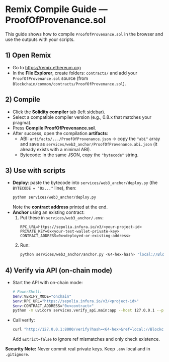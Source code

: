 # Remix Compile Guide — ProofOfProvenance.sol

This guide shows how to compile `ProofOfProvenance.sol` in the browser and use the outputs with your scripts.

## 1) Open Remix
- Go to https://remix.ethereum.org
- In the **File Explorer**, create folders: `contracts/` and add your `ProofOfProvenance.sol` source (from `Blockchain/common/contracts/ProofOfProvenance.sol`).

## 2) Compile
- Click the **Solidity compiler** tab (left sidebar).
- Select a compatible compiler version (e.g., 0.8.x that matches your pragma).
- Press **Compile ProofOfProvenance.sol**.
- After success, open the compilation **artifacts**:
  - ABI: `artifacts/.../ProofOfProvenance.json` → copy the `"abi"` array and save as `services/web3_anchor/ProofOfProvenance.abi.json` (it already exists with a minimal ABI).
  - Bytecode: in the same JSON, copy the `"bytecode"` string.

## 3) Use with scripts
- **Deploy**: paste the bytecode into `services/web3_anchor/deploy.py` (the `BYTECODE = "0x..."` line), then:
  ```bash
  python services/web3_anchor/deploy.py
  ```
  Note the **contract address** printed at the end.
- **Anchor** using an existing contract:
  1) Put these in `services/web3_anchor/.env`:
     ```
     RPC_URL=https://sepolia.infura.io/v3/<your-project-id>
     PRIVATE_KEY=0x<your-test-wallet-private-key>
     CONTRACT_ADDRESS=0x<deployed-or-existing-address>
     ```
  2) Run:
     ```bash
     python services/web3_anchor/anchor.py <64-hex-hash> "local://Blockchain/common/notebooks/demo_shipments.csv#v=hash-policy-1"
     ```

## 4) Verify via API (on-chain mode)
- Start the API with on-chain mode:
  ```bash
  # PowerShell:
  $env:VERIFY_MODE="onchain"
  $env:RPC_URL="https://sepolia.infura.io/v3/<project-id>"
  $env:CONTRACT_ADDRESS="0x<contract>"
  python -m uvicorn services.verify_api.main:app --host 127.0.0.1 --port 8000
  ```
- Call verify:
  ```bash
  curl "http://127.0.0.1:8000/verify?hash=<64-hex>&ref=local://Blockchain/common/notebooks/demo_shipments.csv#v=hash-policy-1"
  ```
  Add `&strict=false` to ignore ref mismatches and only check existence.

**Security Note:** Never commit real private keys. Keep `.env` local and in `.gitignore`.
